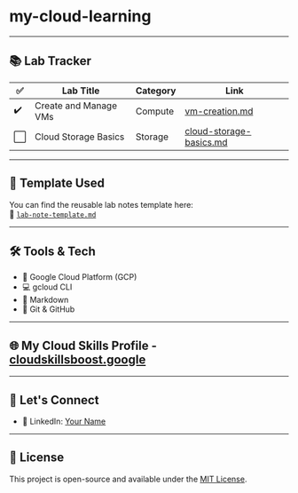 # my-cloud-learning

---

## 📚 Lab Tracker

| ✅ | Lab Title                             | Category | Link                                  |
|----|----------------------------------------|----------|----------------------------------------|
| ✔️ | Create and Manage VMs                 | Compute  | [vm-creation.md](./compute/vm-creation.md) |
| ⬜ | Cloud Storage Basics                  | Storage  | [cloud-storage-basics.md](./storage/cloud-storage-basics.md) |                         |

---

## 🔖 Template Used

You can find the reusable lab notes template here:  
📄 [`lab-note-template.md`](./templates/lab-note-template.md)

---

## 🛠️ Tools & Tech

- 🧠 Google Cloud Platform (GCP)
- 💻 gcloud CLI
- 📘 Markdown
- 🐙 Git & GitHub

---

## 🌐 My Cloud Skills Profile - [cloudskillsboost.google](https://www.cloudskillsboost.google/public_profiles/a67cdb14-5538-40c0-84d8-50846f1c5964)

---

## 🤝 Let's Connect

- 💼 LinkedIn: [Your Name](https://www.linkedin.com/in/your-link)

---

## 📄 License

This project is open-source and available under the [MIT License](LICENSE).
